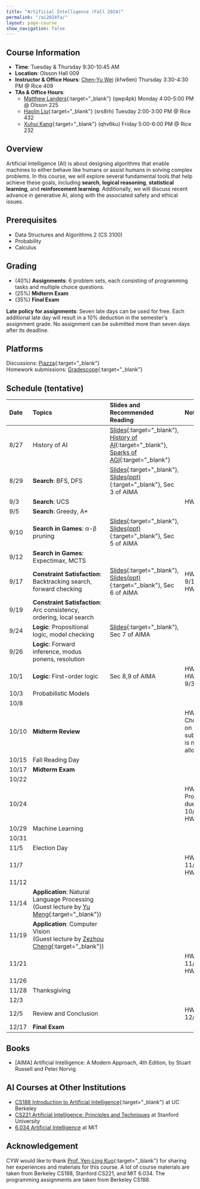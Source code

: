 ```yaml
---
title: "Artificial Intelligence (Fall 2024)"
permalink: "/ai2024fa/"
layout: page-course
show_navigation: false
---
```


## Course Information
- **Time**: Tuesday & Thursday 9:30-10:45 AM  
- **Location**: Olsson Hall 009  
- **Instructor & Office Hours**: [Chen-Yu Wei](/) (kfw6en) Thursday 3:30-4:30 PM @ Rice 409  
- **TAs & Office Hours**: 
    * [Matthew Landers](https://mattlanders.net/){:target="_blank"} (qwp4pk) Monday 4:00-5:00 PM @ Olsson 225  
    * [Haolin Liu](https://openreview.net/profile?id=~Haolin_Liu8){:target="_blank"} (srs8rh) Tuesday 2:00-3:00 PM @ Rice 432  
    * [Xuhui Kang](https://www.linkedin.com/in/xuhui-joshua-kang-44314317b/){:target="_blank"} (qhv6ku) Friday 5:00-6:00 PM @ Rice 232  

## Overview  
Artificial Intelligence (AI) is about designing algorithms that enable machines to either behave like humans or assist humans in solving complex problems. In this course, we will explore several fundamental tools that help achieve these goals, including **search**, **logical reasoning**, **statistical learning**, and **reinforcement learning**. Additionally, we will discuss recent advance in generative AI, along with the associated safety and ethical issues.  

## Prerequisites  
- Data Structures and Algorithms 2 (CS 3100)  
- Probability    
- Calculus   

## Grading
- (40%) **Assignments**: 6 problem sets, each consisting of programming tasks and multiple choice questions.     
- (25%) **Midterm Exam**  
- (35%) **Final Exam**  

**Late policy for assignments**: Seven late days can be used for free. Each additional late day will result in a 10% deduction in the semester's assignment grade.  No assignment can be submitted more than seven days after its deadline.  

## Platforms
Discussions: [Piazza](https://piazza.com/class/m05euch95ko2an/){:target="_blank"}   
Homework submissions: [Gradescope](https://www.gradescope.com/courses/834206/){:target="_blank"}  


## Schedule (tentative)


| Date    | Topics    | Slides and Recommended Reading    |  Notes  |
|:----------------|:----------------|:----------------|:----------------|
| 8/27 | History of AI | [Slides](/ai2024fa_files/introduction.pdf){:target="_blank"}, [History of AI](https://www.youtube.com/watch?v=R3YFxF0n8n8){:target="_blank"}, [Sparks of AGI](https://www.youtube.com/watch?v=qbIk7-JPB2c){:target="_blank"}  |  |
| 8/29 | **Search**: BFS, DFS | [Slides](/ai2024fa_files/search.pdf){:target="_blank"}, [Slides(ppt)](/ai2024fa_files/search.pptx){:target="_blank"}, Sec 3 of AIMA |  |
| 9/3 | **Search**: UCS |  | HW1 out |
| 9/5 | **Search**: Greedy, A* |  |  |
| 9/10 | **Search in Games**: &alpha;-&beta; pruning | [Slides](/ai2024fa_files/search-in-games.pdf){:target="_blank"}, [Slides(ppt)](/ai2024fa_files/search-in-games.pptx){:target="_blank"}, Sec 5 of AIMA |  |
| 9/12 | **Search in Games**: Expectimax, MCTS |  |  |
| 9/17 | **Constraint Satisfaction**: Backtracking search, forward checking | [Slides](/ai2024fa_files/constraint-satisfaction.pdf){:target="_blank"}, [Slides(ppt)](/ai2024fa_files/constraint-satisfaction.pptx){:target="_blank"}, Sec 6 of AIMA | HW1 due on 9/16 <br> HW2 out |
| 9/19 | **Constraint Satisfaction**: Arc consistency, ordering, local search |  |  |
| 9/24 | **Logic**: Propositional logic, model checking | [Slides](/ai2024fa_files/logic.pdf){:target="_blank"}, Sec 7 of AIMA |  |
| 9/26 | **Logic**: Forward inference, modus ponens, resolution |  |  |
| 10/1 | **Logic**: First-order logic | Sec 8,9 of AIMA | HW3 out <br> HW2 due on 9/30  |
| 10/3 | Probabilistic Models |  |  |
| 10/8 |  |  |  |
| 10/10 | **Midterm Review** |  | HW3-Choices due on 10/9 (late submission is not allowed) |
| 10/15 | Fall Reading Day |  |  |
| 10/17 | **Midterm Exam** |  |  |
| 10/22 |  |  |  |
| 10/24 |  |  | HW3-Programming due on 10/23 <br> HW4 out |
| 10/29 | Machine Learning |  |  |
| 10/31 |  |  |  |
| 11/5 | Election Day |  |  |
| 11/7 |  |  | HW4 due on 11/6 <br> HW5 out |
| 11/12 |  |  |  |
| 11/14 | **Application**: Natural Language Processing <br> (Guest lecture by [Yu Meng](https://yumeng5.github.io/){:target="_blank"}) |  |  |
| 11/19 | **Application**: Computer Vision <br> (Guest lecture by [Zezhou Cheng](https://sites.google.com/site/zezhoucheng/){:target="_blank"}) |  |  |
| 11/21 |  |  | HW5 due on 11/20 <br> HW6 out |
| 11/26 |  |  |  |
| 11/28 | Thanksgiving |  |  |
| 12/3 |  |  |  |
| 12/5 | Review and Conclusion |  | HW6 due on 12/4 |
| 12/17 | **Final Exam** |  |  |


## Books 
- [AIMA] Artificial Intelligence: A Modern Approach, 4th Edition, by Stuart Russell and Peter Norvig   

## AI Courses at Other Institutions 
- [CS188 Introduction to Artificial Intelligence](https://inst.eecs.berkeley.edu/~cs188/fa24/){:target="_blank"} at UC Berkeley  
- [CS221 Artificial Intelligence: Principles and Techniques](https://stanford-cs221.github.io/spring2024/) at Stanford University  
- [6.034 Artificial Intelligence](https://ocw.mit.edu/courses/6-034-artificial-intelligence-fall-2010/) at MIT  

## Acknowledgement  
CYW would like to thank [Prof. Yen-Ling Kuo](https://yenlingkuo.com/){:target="_blank"} for sharing her experiences and materials for this course. A lot of course materials are taken from Berkeley CS188, Stanford CS221, and MIT 6.034. The programming assignments are taken from Berkeley CS188. 





